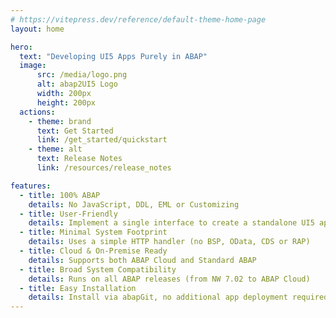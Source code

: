 ```yaml
---
# https://vitepress.dev/reference/default-theme-home-page
layout: home

hero:
  text: "Developing UI5 Apps Purely in ABAP"
  image:
      src: /media/logo.png
      alt: abap2UI5 Logo
      width: 200px
      height: 200px
  actions:
    - theme: brand
      text: Get Started
      link: /get_started/quickstart
    - theme: alt    
      text: Release Notes
      link: /resources/release_notes

features:
  - title: 100% ABAP
    details: No JavaScript, DDL, EML or Customizing
  - title: User-Friendly
    details: Implement a single interface to create a standalone UI5 application
  - title: Minimal System Footprint
    details: Uses a simple HTTP handler (no BSP, OData, CDS or RAP)
  - title: Cloud & On-Premise Ready
    details: Supports both ABAP Cloud and Standard ABAP
  - title: Broad System Compatibility
    details: Runs on all ABAP releases (from NW 7.02 to ABAP Cloud)
  - title: Easy Installation
    details: Install via abapGit, no additional app deployment required
---
```



